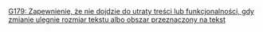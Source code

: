 [G179: Zapewnienie, że nie dojdzie do utraty treści lub funkcjonalności, gdy zmianie ulegnie rozmiar tekstu albo obszar przeznaczony na tekst](https://www.w3.org/TR/WCAG20-TECHS/G179.html)